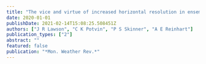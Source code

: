 ```yaml
---
title: "The vice and virtue of increased horizontal resolution in ensemble forecasts of tornadic thunderstorms in low-CAPE, high-shear environments"
date: 2020-01-01
publishDate: 2021-02-14T15:08:25.508451Z
authors: ["J R Lawson", "C K Potvin", "P S Skinner", "A E Reinhart"]
publication_types: ["2"]
abstract: ""
featured: false
publication: "*Mon. Weather Rev.*"
---
```


